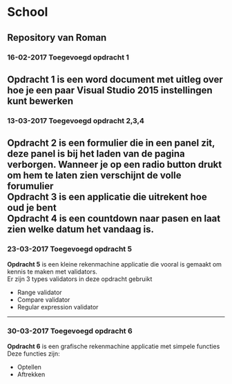 # School  
## Repository van Roman  
### 16-02-2017 Toegevoegd opdracht 1  
**Opdracht 1** is een word document met uitleg over hoe je een paar Visual Studio 2015 instellingen kunt bewerken
---  
### 13-03-2017 Toegevoegd opdracht 2,3,4  
**Opdracht 2** is een formulier die in een panel zit, deze panel is bij het laden van de pagina verborgen. Wanneer je op een radio button drukt om hem te laten zien verschijnt de volle forumulier  
**Opdracht 3** is een applicatie die uitrekent hoe oud je bent  
**Opdracht 4** is een countdown naar pasen en laat zien welke datum het vandaag is.  
---  
### 23-03-2017 Toegevoegd opdracht 5  
__Opdracht 5__ is een kleine rekenmachine applicatie die vooral is gemaakt om kennis te maken met validators.  
Er zijn 3 types validators in deze opdracht gebruikt
* Range validator  
* Compare validator  
* Regular expression validator  
---  
### 30-03-2017 Toegevoegd opdracht 6  
__Opdracht 6__ is een grafische rekenmachine applicatie met simpele functies  
Deze functies zijn:
* Optellen
* Aftrekken